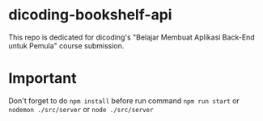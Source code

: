 # dicoding-bookshelf-api
This repo is dedicated for dicoding's "Belajar Membuat Aplikasi Back-End untuk Pemula" course submission.

# Important
Don't forget to do `npm install` before run command `npm run start` or `nodemon ./src/server` or `node ./src/server`
